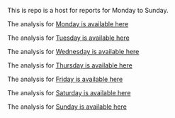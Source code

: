 This is repo is a host for reports for Monday to Sunday.  

The analysis for [Monday is available here](weekday_is_monday.md)   

The analysis for [Tuesday is available here](weekday_is_tuesday.md)  

The analysis for [Wednesday is available here](weekday_is_wednesday.md)    

The analysis for [Thursday is available here](weekday_is_thursday.md)  

The analysis for [Friday is available here](weekday_is_friday.md)  

The analysis for [Saturday is available here](weekday_is_saturday.md)  

The analysis for [Sunday is available here](weekday_is_sunday.md)  

